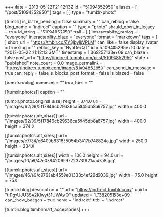 +++
date = 2013-05-22T21:12:13Z
id = "51094852950"
aliases = [ "/post/51094852950" ]
tags = [ ]
type = "tumblr-photo"

[tumblr]
is_blaze_pending = false
summary = ""
can_reblog = false
blog_name = "indirect"
caption = ""
type = "photo"
should_open_in_legacy = true
id_string = "51094852950"
trail = [ ]
interactability_reblog = "everyone"
interactability_blaze = "everyone"
format = "markdown"
tags = [ ]
short_url = "https://tmblr.co/ZY3jbylbVPLM"
can_like = false
display_avatar = true
slug = ""
reblog_key = "NyaDevQT"
id = 5.109485295e+10
date = "2013-05-22 21:12:13 GMT"
timestamp = 1.369257133e+09
can_blaze = false
post_url = "https://indirect.tumblr.com/post/51094852950"
state = "published"
note_count = 0.0
image_permalink = "https://indirect.tumblr.com/image/51094852950"
can_send_in_message = true
can_reply = false
is_blocks_post_format = false
is_blazed = false

[tumblr.reblog]
comment = ""
tree_html = ""

[[tumblr.photos]]
caption = ""

[tumblr.photos.original_size]
height = 374.0
url = "/images/62/09/5f17846cb29636ca5945db8a6757.jpg"
width = 400.0

[[tumblr.photos.alt_sizes]]
url = "/images/62/09/5f17846cb29636ca5945db8a6757.jpg"
width = 400.0
height = 374.0

[[tumblr.photos.alt_sizes]]
url = "/images/c7/34/e6400b831655054b3417b748824a.jpg"
width = 250.0
height = 234.0

[[tumblr.photos.alt_sizes]]
width = 100.0
height = 94.0
url = "/images/10/a9/47e088420699772373f921aa47a8.jpg"

[[tumblr.photos.alt_sizes]]
url = "/images/46/e9/c9762ab4559e01333c4ef29d6039.jpg"
width = 75.0
height = 75.0

[tumblr.blog]
description = ""
url = "https://indirect.tumblr.com/"
uuid = "t:PgyUJU3SA2Klwyt81UWAwQ"
updated = 1.738205153e+09
can_show_badges = true
name = "indirect"
title = "indirect"

[tumblr.blog.tumblrmart_accessories]
+++
